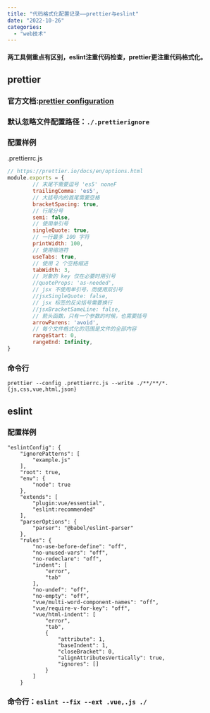 ```yaml
---
title: "代码格式化配置记录——prettier与eslint"
date: "2022-10-26"
categories:
  - "web技术"
---
```


#### 两工具侧重点有区别，eslint注重代码检查，prettier更注重代码格式化。

## prettier

### 官方文档:[prettier configuration](https://prettier.io/docs/en/configuration.html)

### 默认忽略文件配置路径：`./.prettierignore`

### 配置样例

.prettierrc.js
```js
// https://prettier.io/docs/en/options.html
module.exports = {
		// 末尾不需要逗号 'es5' noneF
		trailingComma: 'es5',
		// 大括号内的首尾需要空格
		bracketSpacing: true,
		// 行尾分号
		semi: false,
		// 使用单引号
		singleQuote: true,
		// 一行最多 100 字符
		printWidth: 100,
		// 使用缩进符
		useTabs: true,
		// 使用 2 个空格缩进
		tabWidth: 3,
		// 对象的 key 仅在必要时用引号
		//quoteProps: 'as-needed',
		// jsx 不使用单引号，而使用双引号
		//jsxSingleQuote: false,
		// jsx 标签的反尖括号需要换行
		//jsxBracketSameLine: false,
		// 箭头函数，只有一个参数的时候，也需要括号
		arrowParens: 'avoid',
		// 每个文件格式化的范围是文件的全部内容
		rangeStart: 0,
		rangeEnd: Infinity,
}

```

### 命令行

`prettier --config .prettierrc.js --write ./**/**/*.{js,css,vue,html,json}`

## eslint

### 配置样例

```
"eslintConfig": {
	"ignorePatterns": [
		"example.js"
	],
	"root": true,
	"env": {
		"node": true
	},
	"extends": [
		"plugin:vue/essential",
		"eslint:recommended"
	],
	"parserOptions": {
		"parser": "@babel/eslint-parser"
	},
	"rules": {
		"no-use-before-define": "off",
		"no-unused-vars": "off",
		"no-redeclare": "off",
		"indent": [
			"error",
			"tab"
		],
		"no-undef": "off",
		"no-empty": "off",
		"vue/multi-word-component-names": "off",
		"vue/require-v-for-key": "off",
		"vue/html-indent": [
			"error",
			"tab",
			{
				"attribute": 1,
				"baseIndent": 1,
				"closeBracket": 0,
				"alignAttributesVertically": true,
				"ignores": []
			}
		]
	}
```

### 命令行：`eslint --fix --ext .vue,.js ./`
